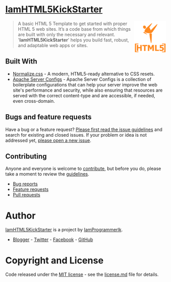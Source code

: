 # [IamHTML5KickStarter](https://iamprogrammerlk.blogspot.com/p/iamhtml5kickstarter.html)

<a href="https://iamprogrammerlk.blogspot.com/p/iamhtml5kickstarter.html"><img src="https://github.com/IamProgrammerlk/IamHTML5KickStarter/blob/master/IamPublic/IamAssets/IamImage/17.03.01/IamHTML5KickStarter-Logo-1024x1024.png" alt="IamHTML5KickStarter Logo" width="100" height="100" align="right"></a>
  
> A basic HTML 5 Template to get started with proper HTML 5 web sites. It’s a code base from which things are built with only the necessary and relevant. '__IamHTML5KickStarter__' helps you build fast, robust, and adaptable web apps or sites.

## Built With

* [Normalize.css](https://github.com/necolas/normalize.css) - A modern, HTML5-ready alternative to CSS resets.
* [Apache Server Configs](https://github.com/h5bp/server-configs-apache/) - Apache Server Configs is a collection of boilerplate configurations that can help your server improve the web site's performance and security, while also ensuring that resources are served with the correct content-type and are accessible, if needed, even cross-domain.


## Bugs and feature requests

Have a bug or a feature request? [Please first read the issue guidelines](contributing.md) and search for existing and closed issues. If your problem or idea is not addressed yet, [please open a new issue](https://github.com/IamProgrammerlk/IamHTML5KickStarter/issues/new).


## Contributing

Anyone and everyone is welcome to [contribute](https://github.com/IamProgrammerlk/IamHTML5KickStarter/graphs/contributors), but before you do, please take a moment to review the [guidelines](contributing.md).

* [Bug reports](contributing.md#bugs)
* [Feature requests](contributing.md#features)
* [Pull requests](contributing.md#pull-requests)


# Author

[IamHTML5KickStarter](https://iamprogrammerlk.blogspot.com/p/iamhtml5kickstarter.html) is a project by [IamProgrammerlk](IamProgrammerlk@gmail.com).
* [Blogger](https://IamProgrammerlk.blogspot.com) - [Twitter](https://twitter.com/IamProgrammerlk) - [Facebook](https://facebook.com/IamProgrammerlk) - [GitHub](https://github.com/IamProgrammerlk)


# Copyright and License

Code released under the [MIT license](license.md) - see the [license.md](license.md) file for details.
